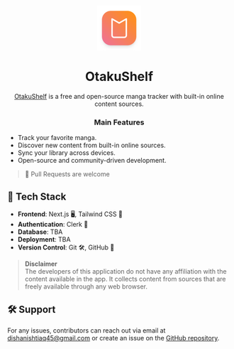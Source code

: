 <div align="center">

<img src="public/images/icon.png" alt="App Icon" width="100" height="100">

# OtakuShelf

</div>
<div align="center">
  
[OtakuShelf](https://github.com/dishan1223/otakushelf) is a free and open-source manga tracker with built-in online content sources.

</div>

<div align="center">

### Main Features

</div>

- Track your favorite manga.
- Discover new content from built-in online sources.
- Sync your library across devices.
- Open-source and community-driven development.

> 📌 Pull Requests are welcome

## 🚀 Tech Stack

- **Frontend**: Next.js 🖥️, Tailwind CSS 🎨
- **Authentication**: Clerk 🔐
- **Database**: TBA
- **Deployment**: TBA
- **Version Control**: Git 🛠️, GitHub 🐙

> **Disclaimer**  
> The developers of this application do not have any affiliation with the content available in the app. It collects content from sources that are freely available through any web browser.

## 🛠️ Support

For any issues, contributors can reach out via email at [dishanishtiaq45@gmail.com](mailto:dishanishtiaq45@gmail.com) or create an issue on the [GitHub repository](https://github.com/dishan1223/otakushelf/issues).
